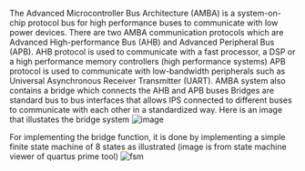 The Advanced Microcontroller Bus Architecture (AMBA) is a system-on-chip protocol bus for high performance buses to communicate with low power devices. 
There are two AMBA communication protocols which are Advanced High-performance Bus (AHB) and Advanced Peripheral Bus (APB).
AHB protocol is used to communicate with a fast processor, a DSP or a high performance memory controllers (high performance systems)
APB protocol is used to communicate with low-bandwidth peripherals such as Universal Asynchronous Receiver Transmitter (UART).
AMBA system also contains a bridge which connects the AHB and APB buses 
Bridges are standard bus to bus interfaces that allows IPS connected to different buses to communicate with each other in a standardized way.
Here is an image that illustates the bridge system ![image](https://github.com/kero-mina/AHB-to-APB-bridge/assets/92053143/d3818bef-0c10-46af-9a4b-3a033b9d3197)

For implementing the bridge function, it is done by implementing a simple finite state machine of 8 states as illustrated (image is from state machine viewer of quartus prime tool)
![fsm](https://github.com/kero-mina/AHB-to-APB-bridge/assets/92053143/afd6d414-6f3e-44de-9614-b88f938ceff2)

